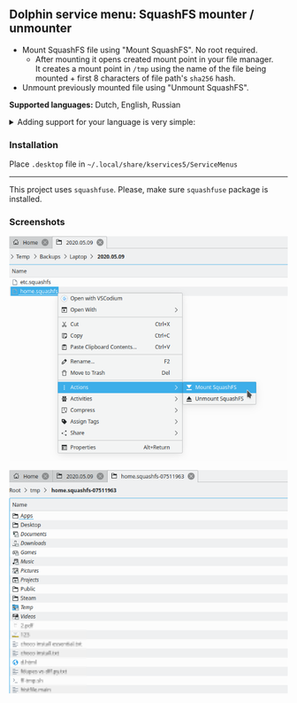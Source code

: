 ## Dolphin service menu: SquashFS mounter / unmounter

- Mount SquashFS file using "Mount SquashFS". No root required.
  - After mounting it opens created mount point in your file manager.  
    It creates a mount point in `/tmp` using the name of the file being mounted + first 8 characters of file path's `sha256` hash.
- Unmount previously mounted file using "Unmount SquashFS".

**Supported languages:** Dutch, English, Russian  
<details><summary>Adding support for your language is very simple:</summary>

Just add `Name[xx]=…` translated entries for it in `.desktop` file and create a pull request :wink:  
To do so in GitHub web interface, you can edit file right there, then click `Propose changes` → `Create pull request`.
</details>

### Installation
Place `.desktop` file in `~/.local/share/kservices5/ServiceMenus`

---

This project uses `squashfuse`. Please, make sure `squashfuse` package is installed.

### Screenshots
![Screenshot](screenshot.png)

![Screenshot](screenshot-2.png)
